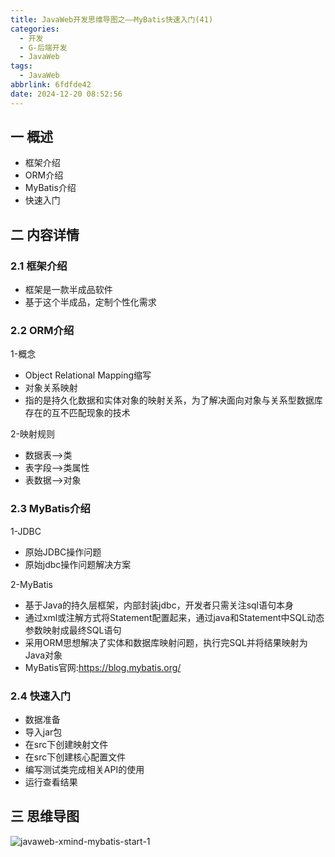 ```yaml
---
title: JavaWeb开发思维导图之——MyBatis快速入门(41)
categories:
  - 开发
  - G-后端开发
  - JavaWeb
tags:
  - JavaWeb
abbrlink: 6fdfde42
date: 2024-12-20 08:52:56
---
```

## 一 概述

* 框架介绍
* ORM介绍
* MyBatis介绍
* 快速入门

<!--more-->

## 二 内容详情

### 2.1 框架介绍

* 框架是一款半成品软件
* 基于这个半成品，定制个性化需求

### 2.2 ORM介绍

1-概念

* Object Relational Mapping缩写
* 对象关系映射
* 指的是持久化数据和实体对象的映射关系，为了解决面向对象与关系型数据库存在的互不匹配现象的技术

2-映射规则

* 数据表—>类
* 表字段—>类属性
* 表数据—>对象

### 2.3 MyBatis介绍

1-JDBC

* 原始JDBC操作问题
* 原始jdbc操作问题解决方案

2-MyBatis

* 基于Java的持久层框架，内部封装jdbc，开发者只需关注sql语句本身
* 通过xml或注解方式将Statement配置起来，通过java和Statement中SQL动态参数映射成最终SQL语句
* 采用ORM思想解决了实体和数据库映射问题，执行完SQL并将结果映射为Java对象
* MyBatis官网:https://blog.mybatis.org/

### 2.4 快速入门

* 数据准备
* 导入jar包
* 在src下创建映射文件
* 在src下创建核心配置文件
* 编写测试类完成相关API的使用
* 运行查看结果

## 三 思维导图

![javaweb-xmind-mybatis-start-1][1]



[1]:https://cdn.jsdelivr.net/gh/PGzxc/CDN/blog-java/javaweb-xmind-mybatis-start-1.png